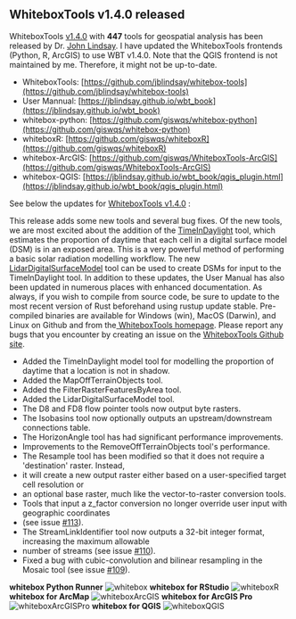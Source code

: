 ## WhiteboxTools v1.4.0 released

WhiteboxTools  [v1.4.0](https://github.com/jblindsay/whitebox-tools/releases/tag/1.4.0)  with **447** tools for geospatial analysis has been released by Dr. [John Lindsay](https://github.com/jblindsay). I have updated the WhiteboxTools frontends (Python, R, ArcGIS) to use WBT v1.4.0. Note that the QGIS frontend is not maintained by me. Therefore, it might not be up-to-date. 

- WhiteboxTools: [https://github.com/jblindsay/whitebox-tools](https://github.com/jblindsay/whitebox-tools)
- User Mannual: [https://jblindsay.github.io/wbt_book](https://jblindsay.github.io/wbt_book)
- whitebox-python: [https://github.com/giswqs/whitebox-python](https://github.com/giswqs/whitebox-python)
- whiteboxR: [https://github.com/giswqs/whiteboxR](https://github.com/giswqs/whiteboxR)
- whitebox-ArcGIS: [https://github.com/giswqs/WhiteboxTools-ArcGIS](https://github.com/giswqs/WhiteboxTools-ArcGIS)
- whitebox-QGIS: [https://jblindsay.github.io/wbt_book/qgis_plugin.html](https://jblindsay.github.io/wbt_book/qgis_plugin.html)

See below the updates for  [WhiteboxTools v1.4.0](https://github.com/jblindsay/whitebox-tools/releases/tag/1.4.0) :

This release adds some new tools and several bug fixes. Of the new tools, we are most excited about the addition of the [TimeInDaylight](https://jblindsay.github.io/wbt_book/available_tools/geomorphometric_analysis.html#TimeInDaylight) tool, which estimates the proportion of daytime that each cell in a digital surface model (DSM) is in an exposed area. This is a very powerful method of performing a basic solar radiation modelling workflow. The new [LidarDigitalSurfaceModel](https://jblindsay.github.io/wbt_book/available_tools/lidar_tools.html#LidarDigitalSurfaceModel) tool can be used to create DSMs for input to the TimeInDaylight tool. In addition to these updates, the User Manual has also been updated in numerous places with enhanced documentation. As always, if you wish to compile from source code, be sure to update to the most recent version of Rust beforehand using rustup update stable. Pre-compiled binaries are available for Windows (win), MacOS (Darwin), and Linux on Github and from the[ WhiteboxTools homepage](https://jblindsay.github.io/ghrg/WhiteboxTools/download.html). Please report any bugs that you encounter by creating an issue on the [WhiteboxTools Github site](https://github.com/jblindsay/whitebox-tools).

* Added the TimeInDaylight model tool for modelling the proportion of daytime that a location is not in shadow.
* Added the MapOffTerrainObjects tool.
* Added the FilterRasterFeaturesByArea tool.
* Added the LidarDigitalSurfaceModel tool.
* The D8 and FD8 flow pointer tools now output byte rasters.
* The Isobasins tool now optionally outputs an upstream/downstream connections table.
* The HorizonAngle tool has had significant performance improvements.
* Improvements to the RemoveOffTerrainObjects tool's performance.
* The Resample tool has been modified so that it does not require a 'destination' raster. Instead,
* it will create a new output raster either based on a user-specified target cell resolution or
* an optional base raster, much like the vector-to-raster conversion tools.
* Tools that input a z_factor conversion no longer override user input with geographic coordinates
* (see issue [#113](https://github.com/jblindsay/whitebox-tools/issues/113)).
* The StreamLinkIdentifier tool now outputs a 32-bit integer format, increasing the maximum allowable
* number of streams (see issue [#110](https://github.com/jblindsay/whitebox-tools/issues/110)).
* Fixed a bug with cubic-convolution and bilinear resampling in the Mosaic tool (see issue [#109](https://github.com/jblindsay/whitebox-tools/issues/109)).

**whitebox Python Runner**
![whitebox](https://wetlands.io/file/images/whitebox.png)
**whitebox for RStudio**
![whiteboxR](https://wetlands.io/file/images/whiteboxR.png)
**whitebox for ArcMap**
![whiteboxArcGIS](https://wetlands.io/file/images/whitebox-ArcGIS.png)
**whitebox for ArcGIS Pro**
![whiteboxArcGISPro](https://wetlands.io/file/images/whitebox-ArcGISPro.png)
**whitebox for QGIS**
![whiteboxQGIS](https://wetlands.io/file/images/whitebox-QGIS.png)